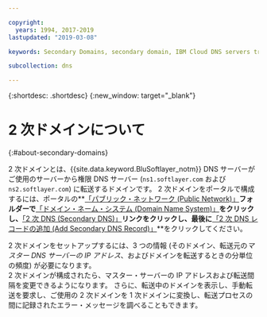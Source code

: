 ```yaml
---

copyright:
  years: 1994, 2017-2019
lastupdated: "2019-03-08"

keywords: Secondary Domains, secondary domain, IBM Cloud DNS servers transfer

subcollection: dns

---
```


{:shortdesc: .shortdesc}
{:new_window: target="_blank"}

# 2 次ドメインについて
{:#about-secondary-domains}

2 次ドメインとは、{{site.data.keyword.BluSoftlayer_notm}} DNS サーバーがご使用のサーバーから権限 DNS サーバー (`ns1.softlayer.com` および `ns2.softlayer.com`) に転送するドメインです。  2 次ドメインをポータルで構成するには、ポータルの**<span style="text-decoration: underline">「パブリック・ネットワーク (Public Network)」</span>**フォルダーで**<span style="text-decoration: underline">「ドメイン・ネーム・システム (Domain Name System)」</span>**をクリックし、**<span style="text-decoration: underline">「2 次 DNS (Secondary DNS)」</span>**リンクをクリックし、最後に**<span style="text-decoration: underline">「2 次 DNS レコードの追加 (Add Secondary DNS Record)」</span>**をクリックしてください。

2 次ドメインをセットアップするには、3 つの情報 (そのドメイン、転送元の*マスター DNS サーバーの IP アドレス*、およびドメインを転送するときの分単位の頻度) が必要になります。<br/>
2 次ドメインが構成されたら、マスター・サーバーの IP アドレスおよび転送間隔を変更できるようになります。  さらに、転送中のドメインを表示し、手動転送を要求し、ご使用の 2 次ドメインを 1 次ドメインに変換し、転送プロセスの間に記録されたエラー・メッセージを調べることもできます。
